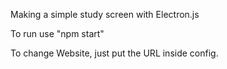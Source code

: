 Making a simple study screen with Electron.js

To run use "npm start"

To change Website, just put the URL inside config.